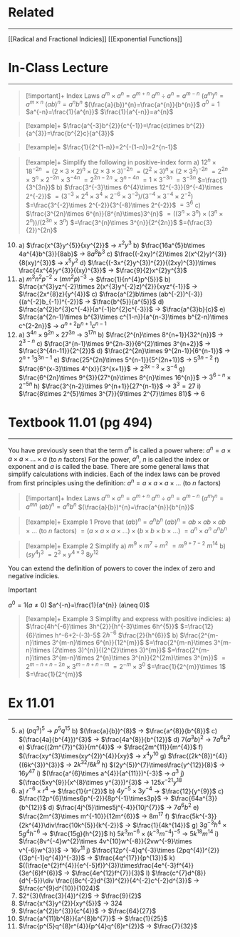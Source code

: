 # Related
---
[[Radical and Fractional Indicies]]
[[Exponential Functions]]

# In-Class Lecture
---

>[!important]+ Index Laws
>$a^{m}\times a^{n}=a^{m+n}$
>$a^{m}\div a^{n}=a^{m-n}$
>$(a^{m})^{n}=a^{m\times n}$
>$(ab)^{n}=a^{n}b^{n}$
>$(\frac{a}{b})^{n}=\frac{a^{n}}{b^{n}}$
>$a^{0}=1$
>$a^{-n}=\frac{1}{a^{n}}$
>$\frac{1}{a^{-n}}=a^{n}$

>[!example]+
>$\frac{a^{-3}b^{2}}{c^{-1}}=\frac{c\times b^{2}}{a^{3}}=\frac{b^{2}c}{a^{3}}$

>[!example]+
>$\frac{1}{2^{1-n}}=2^{-(1-n)}=2^{n-1}$

>[!example]+ Simplify the following in positive-index form
>a) $12^{n}\times 18^{-2n}$
>	$=(2\times 3\times 2)^{n}\times (2\times 3\times 3)^{-2n}$
>	$=(2^{2}\times 3)^{n}\times (2\times 3^{2})^{-2n}$
>	$=2^{2n}\times 3^{n}\times 2^{-2n}\times 3^{-4n}$
>	$=2^{2n-2n}\times 3^{n-4n}$
>	$=1\times 3^{-3n}$
>	$=3^{-3n}$
>	$=\frac{1}{3^{3n}}$
>b) $\frac{3^{-3}\times 6^{4}\times 12^{-3}}{9^{-4}\times 2^{-2}}$
>	$=(3^{-3}\times 2^{4}\times 3^{4}\times 2^{-6}\times 3^{-3})/(3^{-4}\times 3^{-4}\times 2^{-2})$
>	$=\frac{3^{-2}\times 2^{-2}}{3^{-8}\times 2^{-2}}$
>	$=3^{6}$
>c) $\frac{3^{2n}\times 6^{n}}{8^{n}\times}3^{n}$
>	$=((3^{n}\times 3^{n})\times (3^{n}\times 2^{n}))/(2^{3n}\times 3^{n})$
>	$=\frac{3^{n}\times 3^{n}}{2^{2n}}$
>	$=(\frac{3}{2})^{2n}$


10)
	a) $\frac{x^{3}y^{5}}{xy^{2}}$ → $x^{2}y^{3}$
	b) $\frac{16a^{5}b\times 4a^{4}b^{3}}{8ab}$ → $8a^{8}b^{3}$
	c) $\frac{(-2xy)^{2}\times 2(x^{2}y)^{3}}{8(xy)^{3}}$ → $x^{5}y^{2}$
	d) $\frac{(-3x^{2}y^{3})^{2}}{(2xy)^{3}}\times \frac{4x^{4}y^{3}}{(xy)^{3}}$ → $\frac{9}{2}x^{2}y^{3}$
11)
	a) $m^{3}n^{2}p^{-2}\times (mn^{2}p)^{-3}$ → $\frac{1}{n^{4}p^{5}}$
	b) $\frac{x^{3}yz^{-2}\times 2(x^{3}y^{-2}z)^{2}}{xyz^{-1}}$ → $\frac{2x^{8}z}{y^{4}}$
	c) $\frac{a^{2}b\times (ab^{-2})^{-3}}{(a^{-2}b_{-1})^{-2}}$ → $\frac{b^{5}}{a^{5}}$
	d) $\frac{a^{2}b^{3}c^{-4}}{a^{-1}b^{2}c^{-3}}$ → $\frac{a^{3}b}{c}$
	e) $\frac{a^{2n-1}\times b^{3}\times c^{1-n}}{a^{n-3}\times b^{2-n}\times c^{2-2n}}$ → $a^{n+2}b^{n+1}c^{n-1}$
12)
	a) $3^{4n}\times 9^{2n}\times 27^{3n}$ → $3^{17n}$
	b) $\frac{2^{n}\times 8^{n+1}}{32^{n}}$ → $2^{3-n}$
	c) $\frac{3^{n-1}\times 9^{2n-3}}{6^{2}\times 3^{n+2}}$ → $\frac{3^{4n-11}}{2^{2}}$
	d) $\frac{2^{2n}\times 9^{2n-1}}{6^{n-1}}$ → $2^{n+1}3^{3n-1}$
	e) $\frac{25^{2n}\times 5^{n-1}}{5^{2n+1}}$ → $5^{3n-2}$
	f) $\frac{6^{x-3}\times 4^{x}}{3^{x+1}}$ → $2^{3x-3}\times 3^{-4}$
	g) $\frac{6^{2n}\times 9^{3}}{27^{n}\times 8^{n}\times 16^{n}}$ → $3^{6-n}\times 2^{-5n}$
	h) $\frac{3^{n-2}\times 9^{n+1}}{27^{n-1}}$ → $3^{3}=27$
	i) $\frac{8\times 2^{5}\times 3^{7}}{9\times 2^{7}\times 81}$ → $6$

# Textbook 11.01 (pg 494)
---
You have previously seen that the term $a^{n}$ is called a power where:
	$a^{n}=a\times a\times a\times ...\times a$ (to $n$ factors)
For the power, $a^{n}$, $n$ is called the index or exponent and $a$ is called the base.
There are some general laws that simplify calculations with indicies.
Each of the index laws can be proved from first principles using the definition:
$a^{n}=a\times a\times a\times ...$ (to $n$ factors)
>[!important]+ Index Laws
>$a^{m}\times a^{n}=a^{m+n}$
>$a^{m}\div a^{n}=a^{m-n}$
>$(a^{m})^{n}=a^{mn}$
>$(ab)^{n}=a^{n}b^{n}$
>$(\frac{a}{b})^{n}=\frac{a^{n}}{b^{n}}$

>[!example]+ Example 1
>Prove that $(ab)^{n}=a^{n}b^{n}$
>$(ab)^{n}=ab\times ab\times ab\times ...$ (to $n$ factors)
>$=(a\times a\times a\times ...)\times (b\times b\times b\times ...)$
>$=a^{n}\times a^{n}$
>$a^{n}b^{n}$

>[!example]+ Example 2
>Simplify
>a) $m^{9}\times m^{7}\div m^{2}$
>	$=m^{9+7-2}$
>	$m^{14}$
>b) $(sy^{4})^{3}$
>	$=2^{3}\times y^{4\times 3}$
>	$8y^{12}$

You can extend the definition of powers to cover the index of zero and negative indicies.

>[!important]
>$a^{0}=1 (a\neq 0)$
>$a^{-n}=\frac{1}{a^{n}} (a\neq 0)$

>[!example]+ Example 3
>Simplifty and express with positive indicies:
>a) $\frac{4h^{-6}\times 3h^{2}}{h^{-3}\times 6h^{5}}$
>	$=\frac{12}{6}\times h^-6+2-(-3)-5$
>	$2h^{-6}$
>	$\frac{2}{h^{6}}$
>b) $\frac{2^{m-n}\times 3^{m-n}\times 6^{n}}{12^{m}}$
>	$=\frac{2^{m-n}\times 3^{m-n}\times (2\times 3)^{n}}{(2^{2}\times 3)^{m}}$
>	$=\frac{2^{m-n}\times 3^{m-n}\times 2^{n}\times 3^{n}}{2^{2m}\times 3^{m}}$
>	$=2^{m-n+n-2n}\times 3^{m-n+n-m}$
>	$=2^{-m}\times 3^{0}$
>	$=\frac{1}{2^{m}}\times 1$
>	$=\frac{1}{2^{m}}$



# Ex 11.01
---
5)
	a) $(pq^{3})^{5}$ → $p^{5}q^{15}$
	b) $(\frac{a}{b})^{8}$ → $\frac{a^{8}}{b^{8}}$
	c) $(\frac{4a}{b^{4}})^{3}$ → $\frac{4a^{8}}{b^{12}}$
	d) $7(a^{3}b)^{2}$ → $7a^{6}b^{2}$
	e) $\frac{(2m^{7})^{3}}{m^{4}}$ → $\frac{2m^{11}}{m^{4}}$
	f) $(\frac{xy^{3}\times(xy^{2})^{4}}{xy}$ → $x^{4}y^{10}$
	g) $\frac{(2k^{8})^{4}}{(6k^{3})^{3}}$ → $2k^{32}/6k^{9}$
	h) $(2y^{5})^{7}\times\frac{y^{12}}{8}$ → $16y^{47}$
	i) $(\frac{a^{6}\times a^{4}}{a^{11}})^{-3}$ → $a^{3}$
	j) $(\frac{5xy^{9}}{x^{8}\times y^{3}})^{3}$ → $125x^{-21}y^{18}$
6)
	a) $r^{-6}\times r^{4}$ → $\frac{1}{r^{2}}$
	b) $4y^{-5}\times3y^{-4}$ → $\frac{12}{y^{9}}$
	c) $\frac{12p^{6}\times6p^{-2}}{8p^{-1}\times3p}$ → $\frac{64a^{3}}{b^{12}}$
	d) $\frac{4j^{5}\times5j^{-4}}{10j^{7}}$ → $7a^{6}b^{2}$
	e) $\frac{2m^{3}\times m^{-10}}{12m^{6}}$ → $8m^{17}$
	f) $\frac{5k^{-3}}{2k^{4}}\div\frac{10k^{5}}{k^{-2}}$ → $\frac{1}{4k^{14}}$
	g) $3g^{-3}h^{4}\times5g^{4}h^{-6}$ → $\frac{15g}{h^{2}}$
	h) $5k^{3}m^{-6}\times (k^{-3}m^{-4})^{-5}$ → $5k^{18}m^{14}$
	i) $\frac{8v^{-4}w^{2}\times 4v^{10}w^{-8}}{2vw^{-9}\times v^{-6}w^{3}}$ → $16v^{11}$
	j) $\frac{12p^{-4}q^{-3}\times (2pq^{4})^{2}}{(3p^{-1}q^{4})^{-3}}$ → $\frac{4q^{17}}{p^{13}}$
	k) $((\frac{e^{2}f^{4}}{e^{-5}f})^{3})\times\frac{4e^{-3}f^{4}}{3e^{6}f^{6}}$ → $\frac{4e^{12}f^{7}}{3}$
	l) $\frac{c^{7}d^{8}}{d^{-5}}\div \frac{(8c^{-2}d^{3})^{2}}{4^{-2}c^{-2}d^{3}}$ → $\frac{c^{9}d^{10}}{1024}$
7) $2^{3}(\frac{3}{4})^{2}$ → $\frac{9}{2}$
8) $\frac{x^{3}y^{2}}{xy^{5}}$ → $324$
9) $\frac{a^{2}b^{3}}{c^{4}}$ → $\frac{64}{27}$
10) $\frac{a^{11}b^{8}}{a^{8}b^{7}}$ → $\frac{1}{25}$
11) $\frac{p^{5}q^{8}r^{4}}{p^{4}q^{6}r^{2}}$ → $\frac{7}{32}$